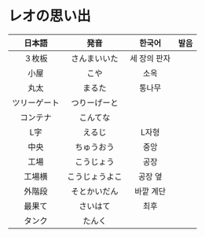 # レオの思い出

|日本語|発音|한국어|발음|
|:-:|:-:|:-:|:-:|
|３枚板|さんまいいた|세 장의 판자||
|小屋|こや|소옥||
|丸太|まるた|통나무||
|ツリーゲート|つりーげーと|||
|コンテナ|こんてな|||
|L字|えるじ|L자형||
|中央|ちゅうおう|중앙||
|工場|こうじょう|공장||
|工場横|こうじょうよこ|공장 옆||
|外階段|そとかいだん|바깥 계단||
|最果て|さいはて|최후||
|タンク|たんく|||